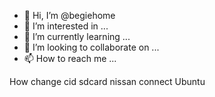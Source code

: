 - 👋 Hi, I’m @begiehome
- 👀 I’m interested in ...
- 🌱 I’m currently learning ...
- 💞️ I’m looking to collaborate on ...
- 📫 How to reach me ...

<!---
begiehome/begiehome is a ✨ special ✨ repository because its `README.md` (this file) appears on your GitHub profile.
You can click the Preview link to take a look at your changes.
--->How change cid sdcard nissan connect Ubuntu
